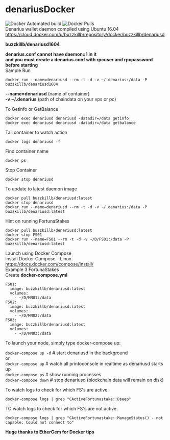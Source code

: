 # denariusDocker
![Docker Automated build](https://img.shields.io/docker/automated/buzzkillb/denariusd.svg) ![Docker Pulls](https://img.shields.io/docker/pulls/buzzkillb/denariusd.svg)  
Denarius wallet daemon compiled using Ubuntu 16.04  
https://cloud.docker.com/u/buzzkillb/repository/docker/buzzkillb/denariusd

**buzzkillb/denariusd1604**  

**denarius.conf cannot have daemon=1 in it  
and you must create a denarius.conf with rpcuser and rpcpassword before starting**  
Sample Run  
```
docker run --name=denariusd --rm -t -d -v ~/.denarius:/data -P buzzkillb/denariusd1604
```
**--name=denariusd** (name of container)  
**-v ~/.denarius** (path of chaindata on your vps or pc)  

To Getinfo or GetBalance  
```
docker exec denariusd denariusd -datadir=/data getinfo
docker exec denariusd denariusd -datadir=/data getbalance
```

Tail container to watch action  
```
docker logs denariusd -f
```
Find container name  
```
docker ps
```
Stop Container  
```
docker stop denariusd
```
To update to latest daemon image  
```
docker pull buzzkillb/denariusd:latest
docker stop denariusd
docker run --name=denariusd --rm -t -d -v ~/.denarius:/data -P buzzkillb/denariusd:latest
```
Hint on running FortunaStakes  
```
docker pull buzzkillb/denariusd:latest
docker stop FS01
docker run --name=FS01 --rm -t -d -v ~/D/FS01:/data -P buzzkillb/denariusd:latest
```
Launch using Docker Compose  
install Docker Compose - Linux  
https://docs.docker.com/compose/install/  
Example 3 FortunaStakes  
Create **docker-compose.yml**  
```
FS01:
  image: buzzkillb/denariusd:latest
  volumes:
    - ~/D/MN01:/data
FS02:
  image: buzzkillb/denariusd:latest
  volumes:
    - ~/D/MN02:/data
FS03:
  image: buzzkillb/denariusd:latest
  volumes:
    - ~/D/MN03:/data
```
To launch your node, simply type docker-compose up:  

`docker-compose up -d`  # start denariusd in the background  
or  
`docker-compose up` # watch all printoconsole in realtime as denariusd starts up  
`docker-compose ps` # show running processes  
`docker-compose down` # stop denariusd (blockchain data will remain on disk)  

To watch logs to check for which FS's are active.  
```
docker-compose logs | grep "CActiveFortunastake::Dseep"
```
TO watch logs to check for which FS's are not active.  
```
docker-compose logs | grep "CActiveFortunastake::ManageStatus() - not capable: Could not connect to"
```

**Huge thanks to EtherGem for Docker tips**
